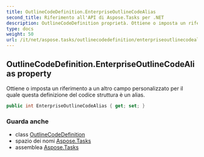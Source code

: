```yaml
---
title: OutlineCodeDefinition.EnterpriseOutlineCodeAlias
second_title: Riferimento all'API di Aspose.Tasks per .NET
description: OutlineCodeDefinition proprietà. Ottiene o imposta un riferimento a un altro campo personalizzato per il quale questa definizione del codice struttura è un alias.
type: docs
weight: 50
url: /it/net/aspose.tasks/outlinecodedefinition/enterpriseoutlinecodealias/
---
```

## OutlineCodeDefinition.EnterpriseOutlineCodeAlias property

Ottiene o imposta un riferimento a un altro campo personalizzato per il quale questa definizione del codice struttura è un alias.

```csharp
public int EnterpriseOutlineCodeAlias { get; set; }
```

### Guarda anche

* class [OutlineCodeDefinition](../)
* spazio dei nomi [Aspose.Tasks](../../outlinecodedefinition/)
* assemblea [Aspose.Tasks](../../../)


